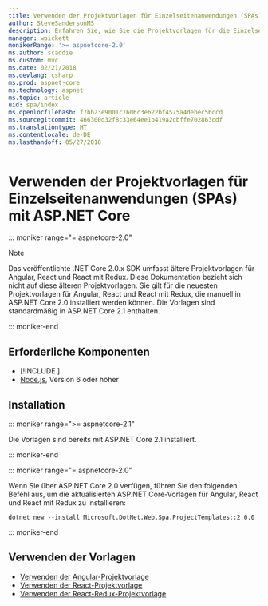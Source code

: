 ```yaml
---
title: Verwenden der Projektvorlagen für Einzelseitenanwendungen (SPAs) mit ASP.NET Core
author: SteveSandersonMS
description: Erfahren Sie, wie Sie die Projektvorlagen für die Einzelseitenanwendung (Single-Page Application, SPA) von ASP.NET Core installieren und sich mit ihr vertraut machen.
manager: wpickett
monikerRange: '>= aspnetcore-2.0'
ms.author: scaddie
ms.custom: mvc
ms.date: 02/21/2018
ms.devlang: csharp
ms.prod: aspnet-core
ms.technology: aspnet
ms.topic: article
uid: spa/index
ms.openlocfilehash: f7bb23e9001c7606c3e622bf4575a4debec56ccd
ms.sourcegitcommit: 466300d32f8c33e64ee1b419a2cbffe702863cdf
ms.translationtype: HT
ms.contentlocale: de-DE
ms.lasthandoff: 05/27/2018
---
```

# <a name="use-the-single-page-application-templates-with-aspnet-core"></a>Verwenden der Projektvorlagen für Einzelseitenanwendungen (SPAs) mit ASP.NET Core

::: moniker range="= aspnetcore-2.0"

> [!NOTE]
> Das veröffentlichte .NET Core 2.0.x SDK umfasst ältere Projektvorlagen für Angular, React und React mit Redux. Diese Dokumentation bezieht sich nicht auf diese älteren Projektvorlagen. Sie gilt für die neuesten Projektvorlagen für Angular, React und React mit Redux, die manuell in ASP.NET Core 2.0 installiert werden können. Die Vorlagen sind standardmäßig in ASP.NET Core 2.1 enthalten.

::: moniker-end

## <a name="prerequisites"></a>Erforderliche Komponenten

* [!INCLUDE [](~/includes/net-core-sdk-download-link.md)]
* [Node.js](https://nodejs.org), Version 6 oder höher

## <a name="installation"></a>Installation

::: moniker range=">= aspnetcore-2.1"

Die Vorlagen sind bereits mit ASP.NET Core 2.1 installiert.

::: moniker-end

::: moniker range="= aspnetcore-2.0"

Wenn Sie über ASP.NET Core 2.0 verfügen, führen Sie den folgenden Befehl aus, um die aktualisierten ASP.NET Core-Vorlagen für Angular, React und React mit Redux zu installieren:

```console
dotnet new --install Microsoft.DotNet.Web.Spa.ProjectTemplates::2.0.0
```

::: moniker-end

## <a name="use-the-templates"></a>Verwenden der Vorlagen

* [Verwenden der Angular-Projektvorlage](xref:spa/angular)
* [Verwenden der React-Projektvorlage](xref:spa/react)
* [Verwenden der React-Redux-Projektvorlage](xref:spa/react-with-redux)
